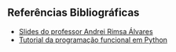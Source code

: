 ## Referências Bibliográficas

- [Slides do professor Andrei Rimsa Álvares](http://rimsa.com.br/documents/lectures/decom009/lessons/Aula10.pdf)
- [Tutorial da programação funcional em Python](https://docs.python.org/3/howto/functional.html#small-functions-and-the-lambda-expression)
